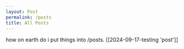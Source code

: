 ```yaml
---
layout: Post
permalink: /posts
title: All Posts
---
```

how on earth do i put things into /posts. [[2024-09-17-testing 'post']]